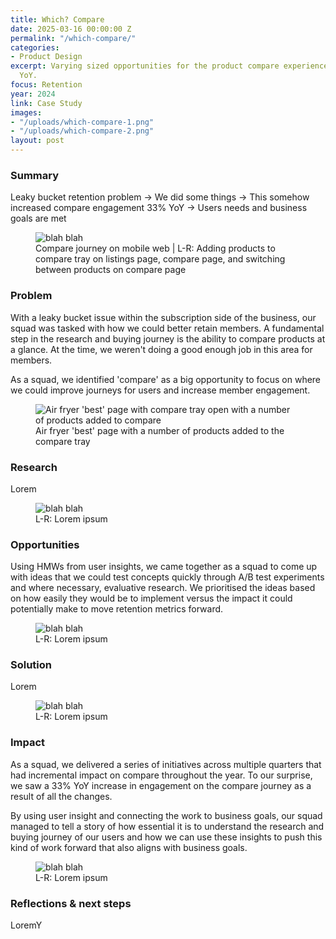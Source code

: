 ```yaml
---
title: Which? Compare
date: 2025-03-16 00:00:00 Z
permalink: "/which-compare/"
categories:
- Product Design
excerpt: Varying sized opportunities for the product compare experience that increased engagement
  YoY.
focus: Retention
year: 2024
link: Case Study
images:
- "/uploads/which-compare-1.png"
- "/uploads/which-compare-2.png"
layout: post
---
```


### Summary

Leaky bucket retention problem → We did some things → This somehow increased compare engagement 33% YoY → Users needs and business goals are met

<figure>
    <img src="/uploads/which-compare-2.png" alt="blah blah">
     <figcaption>Compare journey on mobile web | L-R: Adding products to compare tray on listings page, compare page, and switching between products on compare page</figcaption>
</figure>

### Problem

With a leaky bucket issue within the subscription side of the business, our squad was tasked with how we could better retain members. A fundamental step in the research and buying journey is the ability to compare products at a glance. At the time, we weren't doing a good enough job in this area for members. 

As a squad, we identified 'compare' as a big opportunity to focus on where we could improve journeys for users and increase member engagement.

<figure>
    <img src="/uploads/which-compare-3.png" alt="Air fryer 'best' page with compare tray open with a number of products added to compare">
     <figcaption>Air fryer 'best' page with a number of products added to the compare tray</figcaption>
</figure>

### Research

Lorem

<figure>
    <img src="/uploads/which-compare-2.png" alt="blah blah">
     <figcaption>L-R: Lorem ipsum</figcaption>
</figure>

### Opportunities

Using HMWs from user insights, we came together as a squad to come up with ideas that we could test concepts quickly through A/B test experiments and where necessary, evaluative research. We prioritised the ideas based on how easily they would be to implement versus the impact it could potentially make to move retention metrics forward. 

<figure>
    <img src="/uploads/which-compare-2.png" alt="blah blah">
     <figcaption>L-R: Lorem ipsum</figcaption>
</figure>

### Solution

Lorem

<figure>
    <img src="/uploads/which-compare-2.png" alt="blah blah">
     <figcaption>L-R: Lorem ipsum</figcaption>
</figure>

### Impact

As a squad, we delivered a series of initiatives across multiple quarters that had incremental impact on compare throughout the year. To our surprise, we saw a 33% YoY increase in engagement on the compare journey as a result of all the changes.

By using user insight and connecting the work to business goals, our squad managed to tell a story of how essential it is to understand the research and buying journey of our users and how we can use these insights to push this kind of work forward that also aligns with business goals.

<figure>
    <img src="/uploads/which-compare-2.png" alt="blah blah">
     <figcaption>L-R: Lorem ipsum</figcaption>
</figure>

### Reflections & next steps

LoremY
